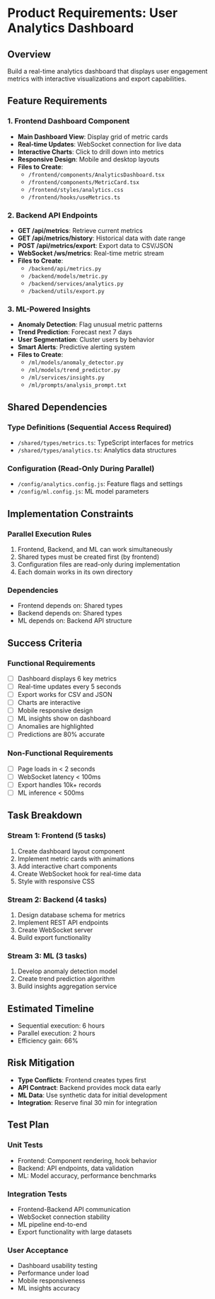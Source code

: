 # Product Requirements: User Analytics Dashboard

## Overview
Build a real-time analytics dashboard that displays user engagement metrics with interactive visualizations and export capabilities.

## Feature Requirements

### 1. Frontend Dashboard Component
- **Main Dashboard View**: Display grid of metric cards
- **Real-time Updates**: WebSocket connection for live data
- **Interactive Charts**: Click to drill down into metrics
- **Responsive Design**: Mobile and desktop layouts
- **Files to Create**:
  - `/frontend/components/AnalyticsDashboard.tsx`
  - `/frontend/components/MetricCard.tsx` 
  - `/frontend/styles/analytics.css`
  - `/frontend/hooks/useMetrics.ts`

### 2. Backend API Endpoints
- **GET /api/metrics**: Retrieve current metrics
- **GET /api/metrics/history**: Historical data with date range
- **POST /api/metrics/export**: Export data to CSV/JSON
- **WebSocket /ws/metrics**: Real-time metric stream
- **Files to Create**:
  - `/backend/api/metrics.py`
  - `/backend/models/metric.py`
  - `/backend/services/analytics.py`
  - `/backend/utils/export.py`

### 3. ML-Powered Insights
- **Anomaly Detection**: Flag unusual metric patterns
- **Trend Prediction**: Forecast next 7 days
- **User Segmentation**: Cluster users by behavior
- **Smart Alerts**: Predictive alerting system
- **Files to Create**:
  - `/ml/models/anomaly_detector.py`
  - `/ml/models/trend_predictor.py`
  - `/ml/services/insights.py`
  - `/ml/prompts/analysis_prompt.txt`

## Shared Dependencies

### Type Definitions (Sequential Access Required)
- `/shared/types/metrics.ts`: TypeScript interfaces for metrics
- `/shared/types/analytics.ts`: Analytics data structures

### Configuration (Read-Only During Parallel)
- `/config/analytics.config.js`: Feature flags and settings
- `/config/ml.config.js`: ML model parameters

## Implementation Constraints

### Parallel Execution Rules
1. Frontend, Backend, and ML can work simultaneously
2. Shared types must be created first (by frontend)
3. Configuration files are read-only during implementation
4. Each domain works in its own directory

### Dependencies
- Frontend depends on: Shared types
- Backend depends on: Shared types
- ML depends on: Backend API structure

## Success Criteria

### Functional Requirements
- [ ] Dashboard displays 6 key metrics
- [ ] Real-time updates every 5 seconds
- [ ] Export works for CSV and JSON
- [ ] Charts are interactive
- [ ] Mobile responsive design
- [ ] ML insights show on dashboard
- [ ] Anomalies are highlighted
- [ ] Predictions are 80% accurate

### Non-Functional Requirements
- [ ] Page loads in < 2 seconds
- [ ] WebSocket latency < 100ms
- [ ] Export handles 10k+ records
- [ ] ML inference < 500ms

## Task Breakdown

### Stream 1: Frontend (5 tasks)
1. Create dashboard layout component
2. Implement metric cards with animations
3. Add interactive chart components
4. Create WebSocket hook for real-time data
5. Style with responsive CSS

### Stream 2: Backend (4 tasks)
1. Design database schema for metrics
2. Implement REST API endpoints
3. Create WebSocket server
4. Build export functionality

### Stream 3: ML (3 tasks)
1. Develop anomaly detection model
2. Create trend prediction algorithm
3. Build insights aggregation service

## Estimated Timeline
- Sequential execution: 6 hours
- Parallel execution: 2 hours
- Efficiency gain: 66%

## Risk Mitigation
- **Type Conflicts**: Frontend creates types first
- **API Contract**: Backend provides mock data early
- **ML Data**: Use synthetic data for initial development
- **Integration**: Reserve final 30 min for integration

## Test Plan

### Unit Tests
- Frontend: Component rendering, hook behavior
- Backend: API endpoints, data validation
- ML: Model accuracy, performance benchmarks

### Integration Tests
- Frontend-Backend API communication
- WebSocket connection stability
- ML pipeline end-to-end
- Export functionality with large datasets

### User Acceptance
- Dashboard usability testing
- Performance under load
- Mobile responsiveness
- ML insights accuracy